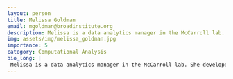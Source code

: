 ```yaml
---
layout: person
title: Melissa Goldman
email: mgoldman@broadinstitute.org
description: Melissa is a data analytics manager in the McCarroll lab. She developed Drop-seq with Evan Macosko, and worked at the bench for over 8 years specializing in single-cell technologies. She now works ...
img: assets/img/melissa_goldman.jpg
importance: 5
category: Computational Analysis
bio_long: |
 Melissa is a data analytics manager in the McCarroll lab. She developed Drop-seq with Evan Macosko, and worked at the bench for over 8 years specializing in single-cell technologies. She now works closely with both researchers and software developers to facilitate cutting-edge analysis of single-cell data.
---
```

